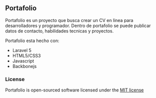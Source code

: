 ## Portafolio

Portafolio es un proyecto que busca crear un CV en linea para desarrolladores y programador. Dentro de portafolio se puede publicar datos de contacto, habilidades tecnicas y proyectos.

Portafolio esta hecho con:
- Laravel 5
- HTML5/CSS3
- Javascript
- Backbonejs

### License

Portafolio is open-sourced software licensed under the [MIT license](http://opensource.org/licenses/MIT)

